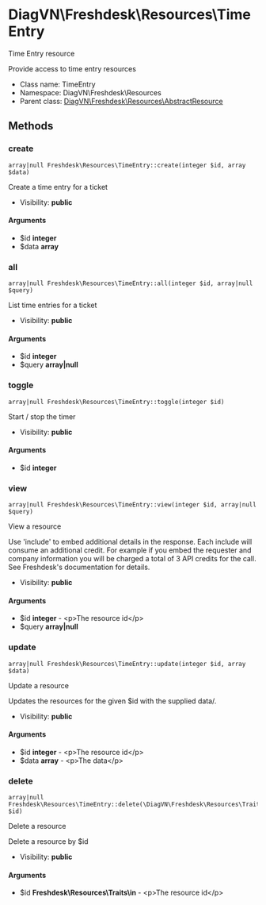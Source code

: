 DiagVN\Freshdesk\Resources\TimeEntry
===============

Time Entry resource

Provide access to time entry resources


* Class name: TimeEntry
* Namespace: DiagVN\Freshdesk\Resources
* Parent class: [DiagVN\Freshdesk\Resources\AbstractResource](Freshdesk-Resources-AbstractResource.md)







Methods
-------


### create

    array|null Freshdesk\Resources\TimeEntry::create(integer $id, array $data)

Create a time entry for a ticket



* Visibility: **public**


#### Arguments
* $id **integer**
* $data **array**



### all

    array|null Freshdesk\Resources\TimeEntry::all(integer $id, array|null $query)

List time entries for a ticket



* Visibility: **public**


#### Arguments
* $id **integer**
* $query **array|null**



### toggle

    array|null Freshdesk\Resources\TimeEntry::toggle(integer $id)

Start / stop the timer



* Visibility: **public**


#### Arguments
* $id **integer**



### view

    array|null Freshdesk\Resources\TimeEntry::view(integer $id, array|null $query)

View a resource

Use 'include' to embed additional details in the response. Each include will consume an additional credit.
For example if you embed the requester and company information you will be charged a total of 3 API credits for the call.
See Freshdesk's documentation for details.

* Visibility: **public**


#### Arguments
* $id **integer** - &lt;p&gt;The resource id&lt;/p&gt;
* $query **array|null**



### update

    array|null Freshdesk\Resources\TimeEntry::update(integer $id, array $data)

Update a resource

Updates the resources for the given $id with the supplied data/.

* Visibility: **public**


#### Arguments
* $id **integer** - &lt;p&gt;The resource id&lt;/p&gt;
* $data **array** - &lt;p&gt;The data&lt;/p&gt;



### delete

    array|null Freshdesk\Resources\TimeEntry::delete(\DiagVN\Freshdesk\Resources\Traits\in $id)

Delete a resource

Delete a resource by $id

* Visibility: **public**


#### Arguments
* $id **Freshdesk\Resources\Traits\in** - &lt;p&gt;The resource id&lt;/p&gt;


